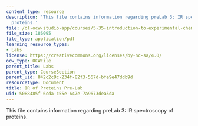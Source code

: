 ```yaml
---
content_type: resource
description: 'This file contains information regarding preLab 3: IR spectroscopy of
  proteins.'
file: /ol-ocw-studio-app/courses/5-35-introduction-to-experimental-chemistry-fall-2012/5088485f6cdac55e647e7a9673dea5da_MIT5_35F12_IR_ofProtPreLa3.pdf
file_size: 186095
file_type: application/pdf
learning_resource_types:
- Labs
license: https://creativecommons.org/licenses/by-nc-sa/4.0/
ocw_type: OCWFile
parent_title: Labs
parent_type: CourseSection
parent_uid: 842c2c9c-234f-82f3-567d-bfe9e47ddb9d
resourcetype: Document
title: IR of Proteins Pre-Lab
uid: 5088485f-6cda-c55e-647e-7a9673dea5da
---
```

This file contains information regarding preLab 3: IR spectroscopy of proteins.